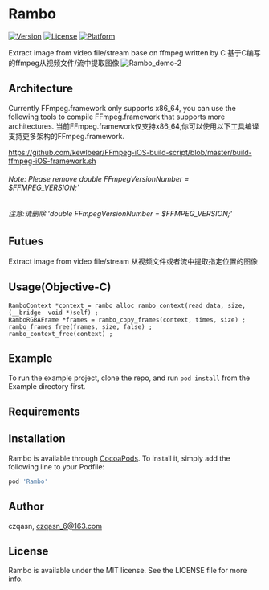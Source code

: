 # Rambo

[![Version](https://img.shields.io/cocoapods/v/Rambo.svg?style=flat)](https://cocoapods.org/pods/Rambo)
[![License](https://img.shields.io/cocoapods/l/Rambo.svg?style=flat)](https://cocoapods.org/pods/Rambo)
[![Platform](https://img.shields.io/cocoapods/p/Rambo.svg?style=flat)](https://cocoapods.org/pods/Rambo)

Extract image from video file/stream base on ffmpeg written by C
基于C编写的ffmpeg从视频文件/流中提取图像
![Rambo_demo-2](http://pba6dsu9x.bkt.clouddn.com/Rambo_demo-2.gif)

## Architecture
Currently FFmpeg.framework only supports x86_64, you can use the following tools to compile FFmpeg.framework that supports more architectures.
当前FFmpeg.framework仅支持x86_64,你可以使用以下工具编译支持更多架构的FFmpeg.framework.

https://github.com/kewlbear/FFmpeg-iOS-build-script/blob/master/build-ffmpeg-iOS-framework.sh

###### Note: Please remove double FFmpegVersionNumber = $FFMPEG_VERSION;'
###### 注意:请删除 'double FFmpegVersionNumber = $FFMPEG_VERSION;'

## Futues

Extract image from video file/stream
从视频文件或者流中提取指定位置的图像

## Usage(Objective-C)

```
RamboContext *context = rambo_alloc_rambo_context(read_data, size, (__bridge  void *)self) ;
RamboRGBAFrame *frames = rambo_copy_frames(context, times, size) ;
rambo_frames_free(frames, size, false) ;
rambo_context_free(context) ;
```

## Example

To run the example project, clone the repo, and run `pod install` from the Example directory first.

## Requirements

## Installation

Rambo is available through [CocoaPods](https://cocoapods.org). To install
it, simply add the following line to your Podfile:

```ruby
pod 'Rambo'
```

## Author

czqasn, czqasn_6@163.com

## License

Rambo is available under the MIT license. See the LICENSE file for more info.


